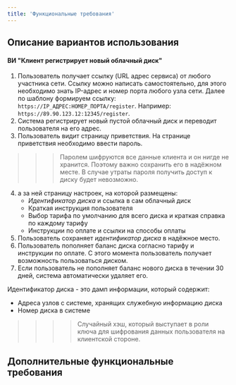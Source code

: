 ```yaml
---
title: 'Функциональные требования'
---
```


## Описание вариантов использования
#### ВИ "Клиент регистрирует новый облачный диск"
1. Пользователь получает ссылку (URL адрес сервиса) от любого участника сети. Ссылку можно написать самостоятельно, для этого необходимо знать IP-адрес и номер порта любого узла сети. Далее по шаблону формируем ссылку: `https://IP_АДРЕС:НОМЕР_ПОРТА/register`. Например: `https://89.90.123.12:12345/register`.
2. Система регистрирует новый пустой облачный диск и переводит пользователя на его адрес.
3. Пользователь видит страницу приветствия. На странице приветствия необходимо ввести пароль. 
>>> Паролем шифруются все данные клиента и он нигде не хранится. Поэтому важно сохранить его в надёжном месте. В случае утраты пароля получить доступ к диску будет невозможно.
4. а за ней страницу настроек, на которой размещены:
	* _Идентификатор диска_ и ссылка в сам облачный диск
	* Краткая инструкция пользователя
	* Выбор тарифа по умолчанию для всего диска и краткая справка по каждому тарифу
	* Инструкции по оплате и ссылки на способы оплаты
6. Пользователь сохраняет _идентификатор диска_ в надёжное место.
7. Пользователь пополняет баланс диска согласно тарифу и инструкции по оплате. С этого момента пользователь получает возможность пользоваться диском.
8. Если пользователь не пополняет баланс нового диска в течении 30 дней, система автоматически удаляет его.

Идентификатор диска - это дамп информации, который содержит:
* Адреса узлов с системе, хранящих служебную информацию диска
* Номер диска в системе

>>>> Случайный хэш, который выступает в роли ключа для шифрования данных пользователя на клиентской стороне.

## Дополнительные функциональные требования